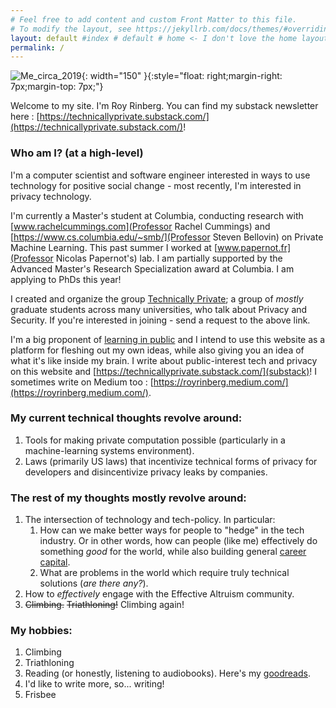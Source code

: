 ```yaml
---
# Feel free to add content and custom Front Matter to this file.
# To modify the layout, see https://jekyllrb.com/docs/themes/#overriding-theme-defaults
layout: default #index # default # home <- I don't love the home layout, but I'm leaving it here in case I change my mind
permalink: /
---
```

<title> Roy Rinberg </title>
<meta name="description" content="Roy Rinberg's Blog and personal website. 
    Contains personal writings, 
    personal projects, 
    and professional information">

![Me_circa_2019]({{site.url}}/assets/profile_pic.jpg){: width="150" }{:style="float: right;margin-right: 7px;margin-top: 7px;"}

Welcome to my site. I'm Roy Rinberg. You can find my substack newsletter here : [https://technicallyprivate.substack.com/](https://technicallyprivate.substack.com/)!


### **Who am I? (at a high-level)**
I'm a computer scientist and software engineer interested in ways to use technology for positive social change - most recently, I'm interested in <span class="spoiler"> privacy</span> technology.

I'm currently a Master's student at Columbia, conducting research with [www.rachelcummings.com](Professor Rachel Cummings) and [https://www.cs.columbia.edu/~smb/](Professor Steven Bellovin) on Private Machine Learning. This past summer I worked at [www.papernot.fr](Professor Nicolas Papernot's) lab. I am partially supported by the Advanced Master's Research Specialization award at Columbia. I am applying to PhDs this year!

I created and organize the group [Technically Private](https://groups.google.com/g/technically-private); a group of *mostly* graduate students across many universities, who talk about Privacy and Security. If you're interested in joining - send a request to the above link.

I'm a big proponent of [learning in public] and I intend to use this website as a platform for fleshing out my own ideas, while also giving you an idea of what it's like inside my brain.  I write about public-interest tech and privacy on this website and [https://technicallyprivate.substack.com/](substack)! I sometimes write on Medium too : [https://royrinberg.medium.com/](https://royrinberg.medium.com/).




###  **My current technical thoughts revolve around:**

1. Tools for making private computation possible (particularly in a machine-learning systems environment).
2. Laws (primarily US laws) that incentivize technical forms of privacy for developers and disincentivize privacy leaks by companies.

### **The rest of my thoughts mostly revolve around:**

1. The intersection of technology and tech-policy. In particular: 
    1. How can we make better ways for people to "hedge" in the tech industry. Or in other words, how can people (like me) effectively do something *good* for the world, while also building general [career capital](https://80000hours.org/career-guide/career-capital/). 
    2. What are problems in the world which require truly technical solutions (*are there any?*).  
2. How to *effectively* engage with the Effective Altruism community.
3. ~~Climbing.~~ ~~Triathloning!~~ Climbing again! 


### **My hobbies:**
1. Climbing
2. Triathloning
3. Reading (or honestly, listening to audiobooks). Here's my [goodreads](https://www.goodreads.com/user/show/68424670-roy).
4. I'd like to write more, so... writing!
5. Frisbee




[Ouster]: https://www.ouster.com
[learning in public]:  https://www.swyx.io/learn-in-public/ 
